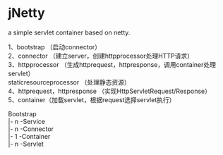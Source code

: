 # jNetty
a simple servlet container based on netty.

1、bootstrap （启动connector）</br>
2、connector （建立server，创建httpprocessor处理HTTP请求）</br>
3、httpprocessor （生成httprequest，httpresponse，调用container处理servlet） </br>
  staticresourceprocessor （处理静态资源）</br>
4、httprequest，httpresponse （实现HttpServletRequest/Response）</br>
5、container（加载servlet，根据request选择servlet执行）</br>

Bootstrap </br>
    |- n -Service </br>
   	    |- n -Connector </br>
   	    |- 1 -Container </br>
	    	     |- n -Servlet </br>
